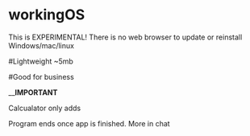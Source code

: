 # workingOS

This is EXPERIMENTAL! There is no web browser to update or reinstall Windows/mac/linux


#Lightweight ~5mb


#Good for business

____________IMPORTANT__________

Calcualator only adds 

Program ends once app is finished. More in chat
